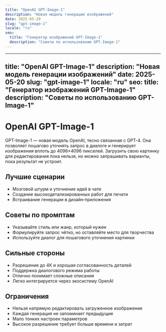 ```yaml
---
title: "OpenAI GPT-Image-1"
description: "Новая модель генерации изображений"
date: 2025-05-20
slug: "gpt-image-1"
locale: "ru"
seo:
  title: "Генератор изображений GPT-Image-1"
  description: "Советы по использованию GPT-Image-1"
---
```


---
title: "OpenAI GPT-Image-1"
description: "Новая модель генерации изображений"
date: 2025-05-20
slug: "gpt-image-1"
locale: "ru"
seo:
  title: "Генератор изображений GPT-Image-1"
  description: "Советы по использованию GPT-Image-1"
---

# OpenAI GPT-Image-1

GPT-Image-1 — новая модель OpenAI, тесно связанная с GPT-4. Она позволяет
пошагово уточнять запрос в диалоге и генерирует изображения вплоть до
4096×4096 пикселей. Загрузить свою картинку для редактирования пока нельзя, но
можно запрашивать варианты, пока результат не устроит.

## Лучшие сценарии
- Мозговой штурм и уточнение идей в чате
- Создание высокодетализированных работ для печати
- Встраивание генерации в дизайн‑приложения

## Советы по промптам
- Указывайте стиль или жанр, который нужен
- Формулируйте запрос чётко, но оставляйте место для творчества
- Используйте диалог для пошагового уточнения картинки

## Сильные стороны
- Разрешение до 4К и хорошая согласованность деталей
- Поддержка диалогового режима работы
- Отлично понимает сложные описания
- Легко интегрируется через экосистему OpenAI

## Ограничения
- Нельзя напрямую редактировать загруженное изображение
- Каждая генерация не запоминает предыдущие
- Мало тонких настроек параметров
- Высокое разрешение требует больше времени и затрат
